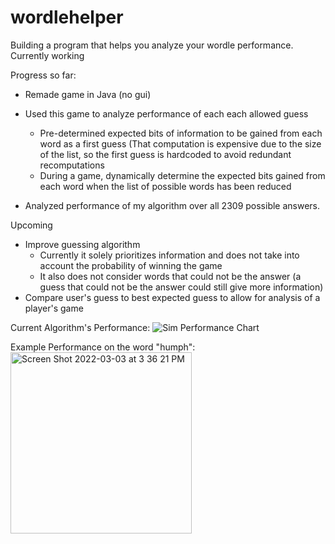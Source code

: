 # wordlehelper
 
Building a program that helps you analyze your wordle performance. Currently working

Progress so far:
- Remade game in Java (no gui)
- Used this game to analyze performance of each each allowed guess
     - Pre-determined expected bits of information to be gained from each word as a first guess (That computation is expensive due to the size of the list, so the first guess is hardcoded to avoid redundant recomputations
     - During a game, dynamically determine the expected bits gained from each word when the list of possible words has been reduced

- Analyzed performance of my algorithm over all 2309 possible answers. 

Upcoming
- Improve guessing algorithm
     - Currently it solely prioritizes information and does not take into account the probability of winning the game
     - It also does not consider words that could not be the answer (a guess that could not be the answer could still give more information)
- Compare user's guess to best expected guess to allow for analysis of a player's game

Current Algorithm's Performance:
![Sim Performance Chart](https://user-images.githubusercontent.com/80296166/156674090-5b1b8f73-d000-4368-a28d-6a097994fb7d.png)

Example Performance on the word "humph":
</br>
<img width="290" alt="Screen Shot 2022-03-03 at 3 36 21 PM" src="https://user-images.githubusercontent.com/80296166/156674188-91dde57d-8c2c-4384-919c-34f22907a4ed.png">
</br>


